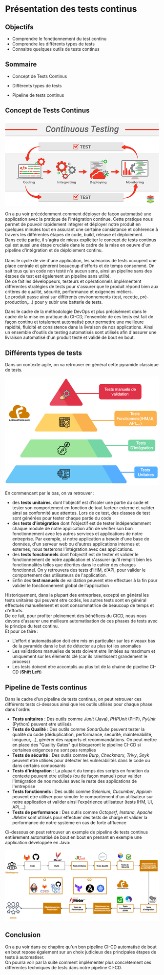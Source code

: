 # Présentation des tests continus

## Objectifs

- Comprendre le fonctionnement du test continu
- Comprendre les différents types de tests
- Connaitre quelques outils de tests continus

## Sommaire

- Concept de Tests Continus

- Différents types de tests

- Pipeline de tests continus



## Concept de Tests Continus

![Tests Continus](../img/continuous-testing.png)

On a pu voir précédemment comment déployer de façon automatisé une application avec la pratique de l'intégration continue. Cette pratique nous permet de pouvoir rapidement intégrer et déployer notre produit en quelques minutes tout en assurant une certaine consistance et cohérence à travers les différentes étapes de code, build, release et déploiement.</br>
Dans cette partie, il s'agira de mieux expliciter le concept de tests continus qui est aussi une étape cruciale dans le cadre de la mise en oeuvre d'un pipeline d'intégration et de déploiement continu.</br>
</br>
Dans le cycle de vie d'une application, les scénarios de tests occupent une place centrale et générent beaucoup d'efforts et de temps consommé. On sait tous qu'un code non testé n'a aucun sens, ainsi un pipeline sans des étapes de test est également un pipeline sans utilité.</br>
De ce fait les développeurs, testeurs et opérationnels implémentent différentes stratégies de tests pour s'assurer que le produit répond bien aux critères de qualité, sécurité, performance et exigences métiers.</br>
Le produit passe ainsi sur différents environnements (test, recette, pré-production,...) pour y subir une batterie de tests.
</br>

Dans le cadre de la méthodologie DevOps et plus précisément dans le cadre de la mise en pratique du CI-CD, l'ensemble de ces tests est fait de façon continu et totalement automatisé pour permettre une meilleure rapidité, fluidité et consistence dans la livraison de nos applications. 
Ainsi un ensemble d'outils de testing automatisés sont utilisés afin d'assurer une livraison automatisé d'un produit testé et validé de bout en bout. 

## Différents types de tests

Dans un contexte agile, on va retrouver en général cette pyramide classique de tests.

![Pyramide des Tests](../img/pyramide-tests.png)

En commencant par le bas, on va retrouver :

- des **tests unitaires**, dont l'objectif est d'isoler une partie du code et tester son comportement en fonction de tout facteur externe et valider ainsi sa conformité aux attentes. Lors de ce test, des classes de test sont générées pour tester chaque partie du code
- des **tests d'intégration** dont l'objectif est de tester indépendamment chaque module de notre application afin de vérifier son bon fonctionnement avec les autres services et applications de notre entreprise. Par exemple, si notre application a besoin d'une base de données, d'un serveur web ou d'autres applications internes et externes, nous testerons l'intégration avec ces applications.
- des **tests fonctionnels** dont l'objectif est de tester et valider le fonctionnement de notre application et s'assurer qu'il remplit bien les fonctionnalités telles que décrites dans le cahier des charges fonctionnel. On y retrouvera des tests d'IHM, d'API, pour valider le comportement des utilisateurs de l'application.
- Enfin des **test manuels** de validation peuvent etre effectuer à la fin pour valider le fonctionnement global de l'application

Historiquement, dans la plupart des entreprises, excepté en général les tests unitaires qui peuvent etre codés, les autres tests sont en général effectués manuellement et sont consommatrice de beaucoup de temps et d'efforts. </br>
De ce fait, pour profiter pleinement des bénéfices du CICD, nous nous devons d'assurer une meilleure automatisation de ces phases de tests avec le principe du test continu. </br>
Et pour ce faire :

- L'effort d'automatisation doit etre mis en particulier sur les niveaux bas de la pyramide dans le but de détecter au plus tot les anomalies
- Les validations manuelles de tests doivent etre limitées au maximum et uniquement sur les éléments clé (car ils ralentissent grandement le process)
- Les tests doivent etre accomplis au plus tot de la chaine de pipeline CI-CD (**Shift Left**)


## Pipeline de Tests continus

Dans le cadre d'un pipeline de tests continus, on peut retrouver ces différents tests ci-dessous ainsi que les outils utilisés pour chaque phase dans l'ordre:

- **Tests unitaires** : Des outils comme *Junit* (Java), *PHPUnit* (PHP), *PyUnit* (Python) peuvent etre utilisés
- **Tests de Qualité** : Des outils comme *SonarQube* peuvent tester la qualité du code (déduplication, performance, securité, maintenabilité, longueur,...), générer des rapports et recommandations. On peut mettre en place des "Quality Gates" qui bloqueront le pipeline CI-CD si certaines exigences ne sont pas remplies
- **Tests de sécurité** : Des outils comme *Burp*, *Checkmarx*, *Trivy*, *Snyk* peuvent etre utilisés pour détecter les vulnérabilités dans le code ou dans certains composants
- **Tests d'intégration** : La plupart du temps des scripts en fonction du contexte peuvent etre utilisés (ou de façon manuel) pour valider l'intégration de nos modules avec le reste des applications de l'entreprise
- **Tests fonctionnels** : Des outils comme *Selenium*, *Cucumber*, *Appium* peuvent etre utiliser pour simuler le comportement d'un utilisateur sur notre application et valider ainsi l'expérience utilisateur (tests IHM, UI, API,...)
- **Tests de performance** : Des outils comme *Octoperf*, *Instana*, *Apache JMeter* sont utilisés pour effectuer des tests de charge et valider la performance de notre système en cas de forte affluence 

Ci-dessous on peut retrouver un exemple de pipeline de tests continus entièrement automatisé de bout en bout en prenant en exemple une application développée en Java:

![Pipeline de Tests Continus](../img/pipeline-tests-continus.png)


## Conclusion

On a pu voir dans ce chapitre qu'un bon pipeline CI-CD automatisé de bout en bout repose également sur un choix judicieux des principales étapes de tests à automatiser.</br>
On pourra voir par la suite comment implémenter plus concrètement ces différentes techniques de tests dans notre pipeline CI-CD. 
